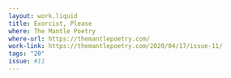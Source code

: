 ```yaml
---
layout: work.liquid
title: Exorcist, Please
where: The Mantle Poetry
where-url: https://themantlepoetry.com/
work-link: https://themantlepoetry.com/2020/04/17/issue-11/
tags: "20"
issue: #11
---
```

